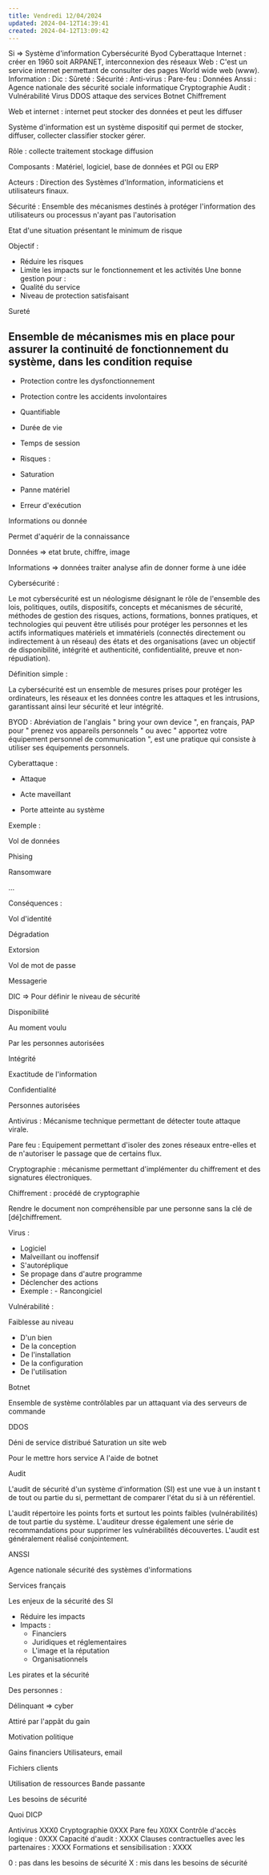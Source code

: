 ```yaml
---
title: Vendredi 12/04/2024
updated: 2024-04-12T14:39:41
created: 2024-04-12T13:09:42
---
```


Si =\> Système d'information
Cybersécurité
Byod
Cyberattaque
Internet : créer en 1960 soit ARPANET, interconnexion des réseaux
Web : C'est un service internet permettant de consulter des pages World wide web (www).
Information :
Dic :
Sûreté :
Sécurité :
Anti-virus :
Pare-feu :
Données
Anssi : Agence nationale des sécurité sociale informatique
Cryptographie
Audit :
Vulnérabilité
Virus
DDOS attaque des services
Botnet
Chiffrement

Web et internet : internet peut stocker des données et peut les diffuser

Système d'information est un système dispositif qui permet de stocker, diffuser, collecter classifier stocker gérer.

Rôle : collecte traitement stockage diffusion

Composants : Matériel, logiciel, base de données et PGI ou ERP

Acteurs : Direction des Systèmes d'Information, informaticiens et utilisateurs finaux.

Sécurité : Ensemble des mécanismes destinés à protéger l'information des utilisateurs ou processus n'ayant pas l'autorisation

Etat d'une situation présentant le minimum de risque

Objectif :
- Réduire les risques
- Limite les impacts sur le fonctionnement et les activités
Une bonne gestion pour :
- Qualité du service
- Niveau de protection satisfaisant

Sureté

Ensemble de mécanismes mis en place pour assurer la continuité de fonctionnement du système, dans les condition requise
- 
  - Protection contre les dysfonctionnement

- Protection contre les accidents involontaires

- Quantifiable

- Durée de vie

- Temps de session

- Risques :

- Saturation

- Panne matériel

- Erreur d'exécution

Informations ou donnée

Permet d'aquérir de la connaissance

Données =\> etat brute, chiffre, image

Informations =\> données traiter analyse afin de donner forme à une idée

Cybersécurité :

Le mot cybersécurité est un néologisme désignant le rôle de l'ensemble des lois, politiques, outils, dispositifs, concepts et mécanismes de sécurité, méthodes de gestion des risques, actions, formations, bonnes pratiques, et technologies qui peuvent être utilisés pour protéger les personnes et les actifs informatiques matériels et immatériels (connectés directement ou indirectement à un réseau) des états et des organisations (avec un objectif de disponibilité, intégrité et authenticité, confidentialité, preuve et non-répudiation).

Définition simple :

La cybersécurité est un ensemble de mesures prises pour protéger les ordinateurs, les réseaux et les données contre les attaques et les intrusions, garantissant ainsi leur sécurité et leur intégrité.

BYOD : Abréviation de l'anglais " bring your own device ", en français, PAP pour " prenez vos appareils personnels " ou avec " apportez votre équipement personnel de communication ", est une pratique qui consiste à utiliser ses équipements personnels.

Cyberattaque :

- Attaque

- Acte maveillant

- Porte atteinte au système

Exemple :

Vol de données

Phising

Ransomware

…

Conséquences :

Vol d'identité

Dégradation

Extorsion

Vol de mot de passe

Messagerie

DIC =\> Pour définir le niveau de sécurité

Disponibilité

Au moment voulu

Par les personnes autorisées

Intégrité

Exactitude de l'information

Confidentialité

Personnes autorisées

Antivirus : Mécanisme technique permettant de détecter toute attaque virale.

Pare feu : Equipement permettant d'isoler des zones réseaux entre-elles et de n'autoriser le passage que de certains flux.

Cryptographie : mécanisme permettant d'implémenter du chiffrement et des signatures électroniques.

Chiffrement : procédé de cryptographie

Rendre le document non compréhensible par une personne sans la clé de \[dé\]chiffrement.

Virus :

- Logiciel
- Malveillant ou inoffensif
- S'autoréplique
- Se propage dans d'autre programme
- Déclencher des actions
- Exemple :
\- Rancongiciel

Vulnérabilité :

Faiblesse au niveau

- D'un bien
- De la conception
- De l'installation
- De la configuration
- De l'utilisation

Botnet

Ensemble de système contrôlables par un attaquant via des serveurs de commande

DDOS

Déni de service distribué
Saturation un site web

Pour le mettre hors service
A l'aide de botnet

Audit

L'audit de sécurité d'un système d'information (SI) est une vue à un instant t de tout ou partie du si, permettant de comparer l'état du si à un référentiel.

L'audit répertoire les points forts et surtout les points faibles (vulnérabilités) de tout partie du système. L'auditeur dresse également une série de recommandations pour supprimer les vulnérabilités découvertes. L'audit est généralement réalisé conjointement.

ANSSI

Agence nationale sécurité des systèmes d'informations

Services français

Les enjeux de la sécurité des SI

- Réduire les impacts
- Impacts :
  - Financiers
  - Juridiques et réglementaires
  - L'image et la réputation
  - Organisationnels

Les pirates et la sécurité

Des personnes :

Délinquant =\> cyber

Attiré par l'appât du gain

Motivation politique

Gains financiers
Utilisateurs, email

Fichiers clients

Utilisation de ressources
Bande passante

Les besoins de sécurité

Quoi DICP

Antivirus XXX0
Cryptographie 0XXX
Pare feu X0XX
Contrôle d'accès logique : 0XXX
Capacité d'audit : XXXX
Clauses contractuelles avec les partenaires : XXXX
Formations et sensibilisation : XXXX

0 : pas dans les besoins de sécurité
X : mis dans les besoins de sécurité
